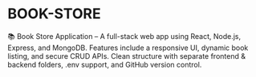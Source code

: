 # BOOK-STORE
📚 Book Store Application – A full-stack web app using React, Node.js, Express, and MongoDB. Features include a responsive UI, dynamic book listing, and secure CRUD APIs. Clean structure with separate frontend &amp; backend folders, .env support, and GitHub version control.
